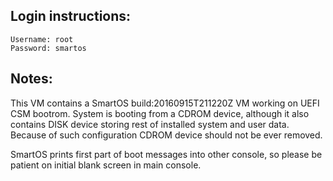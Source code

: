 ## Login instructions:

```
Username: root
Password: smartos
```

## Notes:

This VM contains a SmartOS build:20160915T211220Z VM working on UEFI CSM bootrom.
System is booting from a CDROM device, although it also contains DISK device
storing rest of installed system and user data. Because of such configuration
CDROM device should not be ever removed.

SmartOS prints first part of boot messages into other console,
so please be patient on initial blank screen in main console.
